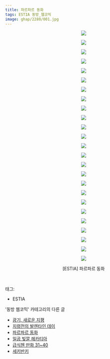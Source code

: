 ```yaml
---
title: 파르파르 동화
tags: ESTIA 동방_웹코믹
image: ghap/2280/001.jpg
---
```

<div class="article">
<p style="text-align: center; clear: none; float: none;"><img src="{{ site.nasurl }}/ghap/2280/001.jpg"/></p>
<p style="text-align: center; clear: none; float: none;"><img src="{{ site.nasurl }}/ghap/2280/002.jpg"/></p>
<p style="text-align: center; clear: none; float: none;"><img src="{{ site.nasurl }}/ghap/2280/003.jpg"/></p>
<p style="text-align: center; clear: none; float: none;"><img src="{{ site.nasurl }}/ghap/2280/004.jpg"/></p>
<p style="text-align: center; clear: none; float: none;"><img src="{{ site.nasurl }}/ghap/2280/005.jpg"/></p>
<p style="text-align: center; clear: none; float: none;"><img src="{{ site.nasurl }}/ghap/2280/006.jpg"/></p>
<p style="text-align: center; clear: none; float: none;"><img src="{{ site.nasurl }}/ghap/2280/007.jpg"/></p>
<p style="text-align: center; clear: none; float: none;"><img src="{{ site.nasurl }}/ghap/2280/008.jpg"/></p>
<p style="text-align: center; clear: none; float: none;"><img src="{{ site.nasurl }}/ghap/2280/009.jpg"/></p>
<p style="text-align: center; clear: none; float: none;"><img src="{{ site.nasurl }}/ghap/2280/010.jpg"/></p>
<p style="text-align: center; clear: none; float: none;"><img src="{{ site.nasurl }}/ghap/2280/011.jpg"/></p>
<p style="text-align: center; clear: none; float: none;"><img src="{{ site.nasurl }}/ghap/2280/012.jpg"/></p>
<p style="text-align: center; clear: none; float: none;"><img src="{{ site.nasurl }}/ghap/2280/013.jpg"/></p>
<p style="text-align: center; clear: none; float: none;"><img src="{{ site.nasurl }}/ghap/2280/014.jpg"/></p>
<p style="text-align: center; clear: none; float: none;"><img src="{{ site.nasurl }}/ghap/2280/015.jpg"/></p>
<p style="text-align: center; clear: none; float: none;"><img src="{{ site.nasurl }}/ghap/2280/016.jpg"/></p>
<p style="text-align: center; clear: none; float: none;"><img src="{{ site.nasurl }}/ghap/2280/017.jpg"/></p>
<p style="text-align: center; clear: none; float: none;"><img src="{{ site.nasurl }}/ghap/2280/018.jpg"/></p>
<p style="text-align: center; clear: none; float: none;"><img src="{{ site.nasurl }}/ghap/2280/019.jpg"/></p>
<p style="text-align: center; clear: none; float: none;"><img src="{{ site.nasurl }}/ghap/2280/020.jpg"/></p>
<p style="text-align: center; clear: none; float: none;"><img src="{{ site.nasurl }}/ghap/2280/021.jpg"/></p>
<p style="text-align: center; clear: none; float: none;"><img src="{{ site.nasurl }}/ghap/2280/022.jpg"/></p>
<p style="text-align: center; clear: none; float: none;"><img src="{{ site.nasurl }}/ghap/2280/023.jpg"/></p>
<p style="text-align: center; clear: none; float: none;"><img src="{{ site.nasurl }}/ghap/2280/024.jpg"/></p>
<p style="text-align: center; clear: none; float: none;"><img src="{{ site.nasurl }}/ghap/2280/025.jpg"/></p>
<p style="text-align: center; clear: none; float: none;">[ESTIA] 파르파르 동화</p>
<p><br/></p>
</div><div class="tagTrail">
<p>태그: </p>
<ul>
<li>ESTIA</li>
</ul>
</div><div class="another">
<p>'동방 웹코믹' 카테고리의 다른 글</p>
<ul>
<li><a href="/2016-09-24-ghap_2318">광기, 새로운 지평</a></li>
<li><a href="/2016-09-23-ghap_2316">지령전의 발렌타인 데이</a></li>
<li><a href="/2016-09-22-ghap_2280">파르파르 동화</a></li>
<li><a href="/2016-09-22-ghap_2275">일곱 빛깔 헤카티아</a></li>
<li><a href="/2016-09-21-ghap_2258">급식첸 만화 31~40</a></li>
<li><a href="/2016-09-20-ghap_2237">세키반키</a></li>
</ul>
</div><div class="cb_module cb_fluid">
<div class="cb_wrt cb_profile">
</div><!-- commentList close -->
</div>